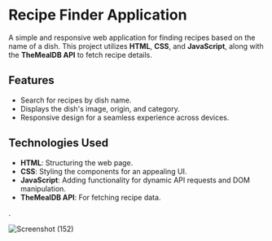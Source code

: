 
# Recipe Finder Application

A simple and responsive web application for finding recipes based on the name of a dish. This project utilizes **HTML**, **CSS**, and **JavaScript**, along with the **TheMealDB API** to fetch recipe details.

## Features

- Search for recipes by dish name.
- Displays the dish's image, origin, and category.
- Responsive design for a seamless experience across devices.

## Technologies Used

- **HTML**: Structuring the web page.
- **CSS**: Styling the components for an appealing UI.
- **JavaScript**: Adding functionality for dynamic API requests and DOM manipulation.
- **TheMealDB API**: For fetching recipe data.

.

![Screenshot (152)](https://github.com/user-attachments/assets/dccdffd2-ec39-471f-831c-8ff1d0477024)



